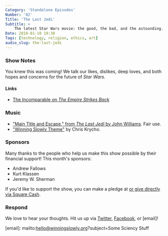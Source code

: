 ```yaml
---
Category: 'Standalone Episodes'
Number: '02'
Title: 'The Last Jedi'
Subtitle: >
    The latest Star Wars movie: the good, the bad, and the astounding.
Date: 2018-01-10 19:30
Tags: [technology, religion, ethics, art]
audio_slug: the-last-jedi
---
```


### Show Notes

You knew this was coming! We talk our likes, dislikes, deep loves, and both hopes and concerns for the future of _Star Wars_.

#### Links

* [The Incomparable on _The Empire Strikes Back_](https://www.theincomparable.com/theincomparable/67/)

### Music

* ["Main Title and Escape," from _The Last Jedi_ by John Williams](https://itunes.apple.com/us/album/star-wars-the-last-jedi-original-motion-picture-soundtrack/1311072698). Fair use.
* ["Winning Slowly Theme"](https://soundcloud.com/chriskrycho/winning-slowly) by Chris Krycho.

### Sponsors

Many thanks to the people who help us make this show possible by their financial support! This month's sponsors:

* Andrew Fallows
* Kurt Klassen
* Jeremy W. Sherman

If you'd like to support the show, you can make a pledge at <a href='https://www.patreon.com/winningslowly' rel='payment'> or give directly via [Square Cash].

[square cash]: https://cash.me/$winningslowly

### Respond

We love to hear your thoughts. Hit us up via [Twitter], [Facebook], or [email]!

[twitter]: //www.twitter.com/winningslowly
[facebook]: //www.facebook.com/winningslowlypodcast

[email]: mailto:hello@winningslowly.org?subject=Some Sciency Stuff

